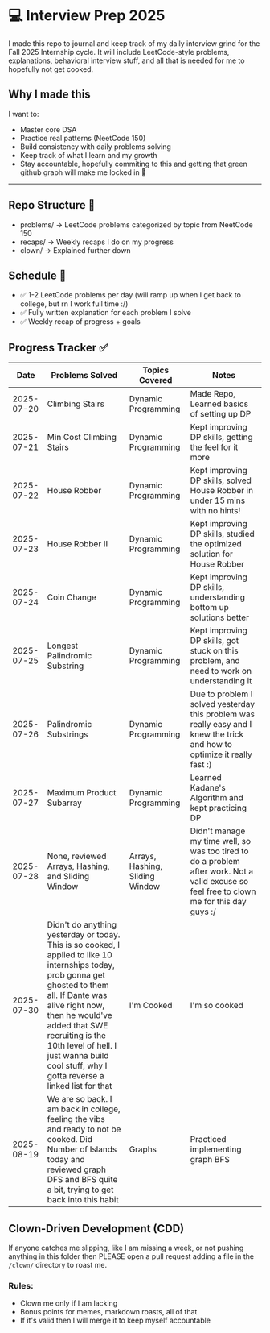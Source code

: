 # 💻 Interview Prep 2025

I made this repo to journal and keep track of my daily interview grind for the Fall 2025 Internship cycle. It will include LeetCode-style problems, explanations, behavioral interview stuff, and all that is needed for me to hopefully not get cooked.

## Why I made this

I want to:  
- Master core DSA
- Practice real patterns (NeetCode 150)
- Build consistency with daily problems solving  
- Keep track of what I learn and my growth
- Stay accountable, hopefully commiting to this and getting that green github graph will make me locked in 💚

---

## Repo Structure 📁
- problems/ -> LeetCode problems categorized by topic from NeetCode 150
- recaps/ -> Weekly recaps I do on my progress
- clown/ -> Explained further down  

## Schedule 📆

- ✅ 1-2 LeetCode problems per day  (will ramp up when I get back to college, but rn I work full time :/)  
- ✅ Fully written explanation for each problem I solve  
- ✅ Weekly recap of progress + goals

## Progress Tracker ✅
| Date       | Problems Solved       | Topics Covered     | Notes                           |
|------------|------------------------|---------------------|----------------------------------|
| 2025-07-20 | Climbing Stairs        | Dynamic Programming | Made Repo, Learned basics of setting up DP  |
| 2025-07-21 | Min Cost Climbing Stairs      | Dynamic Programming | Kept improving DP skills, getting the feel for it more |
| 2025-07-22 | House Robber      | Dynamic Programming | Kept improving DP skills, solved House Robber in under 15 mins with no hints! |
| 2025-07-23 | House Robber II      | Dynamic Programming | Kept improving DP skills, studied the optimized solution for House Robber |
| 2025-07-24 | Coin Change      | Dynamic Programming | Kept improving DP skills, understanding bottom up solutions better |
| 2025-07-25 | Longest Palindromic Substring      | Dynamic Programming | Kept improving DP skills, got stuck on this problem, and need to work on understanding it |
| 2025-07-26 | Palindromic Substrings      | Dynamic Programming | Due to problem I solved yesterday this problem was really easy and I knew the trick and how to optimize it really fast :) |
| 2025-07-27 | Maximum Product Subarray      | Dynamic Programming | Learned Kadane's Algorithm and kept practicing DP |
| 2025-07-28 | None, reviewed Arrays, Hashing, and Sliding Window      | Arrays, Hashing, Sliding Window | Didn't manage my time well, so was too tired to do a problem after work. Not a valid excuse so feel free to clown me for this day guys :/ |
| 2025-07-30 | Didn't do anything yesterday or today. This is so cooked, I applied to like 10 internships today, prob gonna get ghosted to them all. If Dante was alive right now, then he would've added that SWE recruiting is the 10th level of hell. I just wanna build cool stuff, why I gotta reverse a linked list for that     | I'm Cooked | I'm so cooked |
| 2025-08-19 | We are so back. I am back in college, feeling the vibs and ready to not be cooked. Did Number of Islands today and reviewed graph DFS and BFS quite a bit, trying to get back into this habit     | Graphs | Practiced implementing graph BFS |

## Clown-Driven Development (CDD)

If anyone catches me slipping, like I am missing a week, or not pushing anything in this folder then PLEASE open a pull request adding a file in the `/clown/` directory to roast me.

### Rules:
- Clown me only if I am lacking  
- Bonus points for memes, markdown roasts, all of that  
- If it's valid then I will merge it to keep myself accountable
